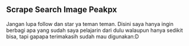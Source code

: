 Scrape Search Image Peakpx 
------------------------------------------
Jangan lupa follow dan star ya teman teman.
Disini saya hanya ingin berbagi apa yang sudah saya pelajarin dari dulu walaupun hanya sedikit bisa, tapi gapapa terimakasih sudah mau digunakan:D
